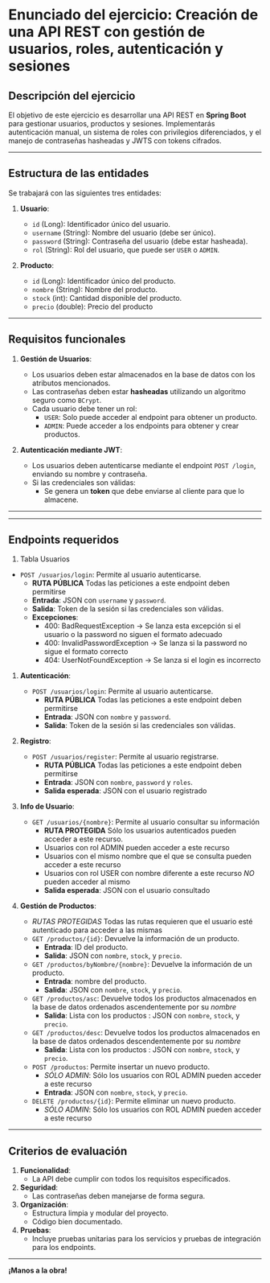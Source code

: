 
# Enunciado del ejercicio: Creación de una API REST con gestión de usuarios, roles, autenticación y sesiones

## Descripción del ejercicio

El objetivo de este ejercicio es desarrollar una API REST en **Spring Boot** para gestionar usuarios, productos y sesiones. Implementarás autenticación manual, un sistema de roles con privilegios diferenciados, y el manejo de contraseñas hasheadas y JWTS con tokens cifrados.

---

## Estructura de las entidades

Se trabajará con las siguientes tres entidades:

1. **Usuario**:
   - `id` (Long): Identificador único del usuario.
   - `username` (String): Nombre del usuario (debe ser único).
   - `password` (String): Contraseña del usuario (debe estar hasheada).
   - `rol` (String): Rol del usuario, que puede ser `USER` o `ADMIN`.

2. **Producto**:
   - `id` (Long): Identificador único del producto.
   - `nombre` (String): Nombre del producto.
   - `stock` (int): Cantidad disponible del producto.
   - `precio` (double): Precio del producto

---

## Requisitos funcionales

1. **Gestión de Usuarios**:
   - Los usuarios deben estar almacenados en la base de datos con los atributos mencionados.
   - Las contraseñas deben estar **hasheadas** utilizando un algoritmo seguro como `BCrypt`.
   - Cada usuario debe tener un rol:
      - `USER`: Solo puede acceder al endpoint para obtener un producto.
      - `ADMIN`: Puede acceder a los endpoints para obtener y crear productos.

4. **Autenticación mediante JWT**:
   - Los usuarios deben autenticarse mediante el endpoint `POST /login`, enviando su nombre y contraseña.
   - Si las credenciales son válidas:
      - Se genera un **token** que debe enviarse al cliente para que lo almacene.


---

---

## Endpoints requeridos

1. Tabla Usuarios

- `POST /usuarios/login`: Permite al usuario autenticarse.
    - **RUTA PÚBLICA** Todas las peticiones a este endpoint deben permitirse
    - **Entrada**: JSON con `username` y `password`.
    - **Salida**: Token de la sesión si las credenciales son válidas.
    - **Excepciones**: 
      - 400: BadRequestException -> Se lanza esta excepción si el usuario o la password no siguen el formato adecuado
      - 400: InvalidPasswordException -> Se lanza si la password no sigue el formato correcto
      - 404: UserNotFoundException -> Se lanza si el login es incorrecto
1. **Autenticación**:
   - `POST /usuarios/login`: Permite al usuario autenticarse.
      - **RUTA PÚBLICA** Todas las peticiones a este endpoint deben permitirse
      - **Entrada**: JSON con `nombre` y `password`.
      - **Salida**: Token de la sesión si las credenciales son válidas.

2. **Registro**:
   - `POST /usuarios/register`: Permite al usuario registrarse.
      - **RUTA PÚBLICA** Todas las peticiones a este endpoint deben permitirse
      - **Entrada**: JSON con `nombre`, `password` y `roles`.
      - **Salida esperada**: JSON con el usuario registrado

3. **Info de Usuario**:
   - `GET /usuarios/{nombre}`: Permite al usuario consultar su información
      - **RUTA PROTEGIDA** Sólo los usuarios autenticados pueden acceder a este recurso.
      - Usuarios con rol ADMIN pueden acceder a este recurso
      - Usuarios con el mismo nombre que el que se consulta pueden acceder a este recurso
      - Usuarios con rol USER con nombre diferente a este recurso *NO* pueden acceder al mismo
      - **Salida esperada**: JSON con el usuario consultado

4. **Gestión de Productos**:
   - *RUTAS PROTEGIDAS* Todas las rutas requieren que el usuario esté autenticado para acceder a las mismas
   - `GET /productos/{id}`: Devuelve la información de un producto.
      - **Entrada**: ID del producto.
      - **Salida**: JSON con `nombre`, `stock`, y `precio`.
   - `GET /productos/byNombre/{nombre}`: Devuelve la información de un producto.
      - **Entrada**: nombre del producto.
      - **Salida**: JSON con `nombre`, `stock`, y `precio`.
   - `GET /productos/asc`: Devuelve todos los productos almacenados en la base de datos ordenados ascendentemente por su *nombre*
      - **Salida**: Lista con los productos : JSON con `nombre`, `stock`, y `precio`.
   - `GET /productos/desc`: Devuelve todos los productos almacenados en la base de datos ordenados descendentemente por su *nombre*
      - **Salida**: Lista con los productos : JSON con `nombre`, `stock`, y `precio`.
   - `POST /productos`: Permite insertar un nuevo producto.
      - *SÓLO ADMIN*: Sólo los usuarios con ROL ADMIN pueden acceder a este recurso
      - **Entrada**: JSON con `nombre`, `stock`, y `precio`.
   - `DELETE /productos/{id}`: Permite eliminar un nuevo producto.
      - *SÓLO ADMIN*: Sólo los usuarios con ROL ADMIN pueden acceder a este recurso

---

## Criterios de evaluación

1. **Funcionalidad**:
   - La API debe cumplir con todos los requisitos especificados.
2. **Seguridad**:
   - Las contraseñas deben manejarse de forma segura.
3. **Organización**:
   - Estructura limpia y modular del proyecto.
   - Código bien documentado.
4. **Pruebas**:
   - Incluye pruebas unitarias para los servicios y pruebas de integración para los endpoints.

---

**¡Manos a la obra!**
